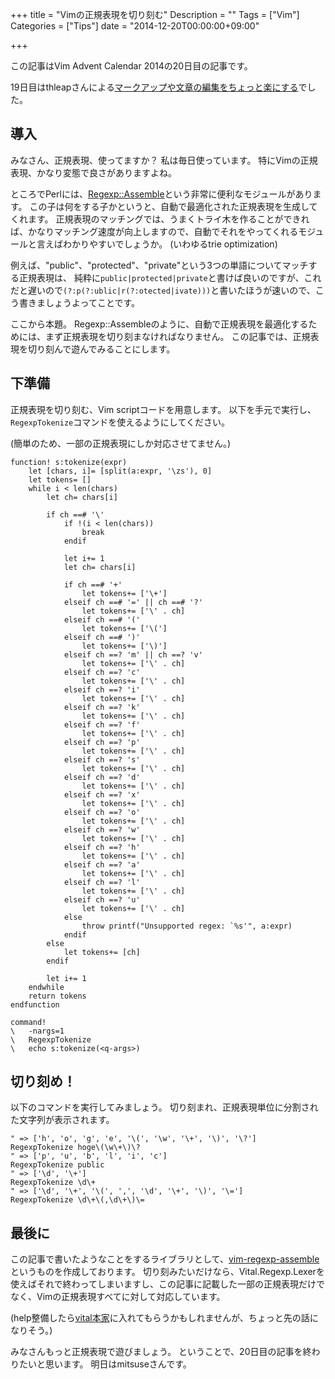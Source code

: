 +++
title = "Vimの正規表現を切り刻む"
Description = ""
Tags = ["Vim"]
Categories = ["Tips"]
date = "2014-12-20T00:00:00+09:00"

+++

この記事はVim Advent Calendar 2014の20日目の記事です。

19日目はthleapさんによる[マークアップや文章の編集をちょっと楽にする](http://chroma.hatenablog.com/entry/2014/12/19/224359)でした。

導入
---
みなさん、正規表現、使ってますか？
私は毎日使っています。
特にVimの正規表現、かなり変態で良さがありますよね。

ところでPerlには、[Regexp::Assemble](https://metacpan.org/pod/Regexp::Assemble)という非常に便利なモジュールがあります。
この子は何をする子かというと、自動で最適化された正規表現を生成してくれます。
正規表現のマッチングでは、うまくトライ木を作ることができれば、かなりマッチング速度が向上しますので、自動でそれをやってくれるモジュールと言えばわかりやすいでしょうか。
(いわゆるtrie optimization)

例えば、"public"、"protected"、"private"という3つの単語についてマッチする正規表現は、
純粋に`public|protected|private`と書けば良いのですが、これだと遅いので`(?:p(?:ublic|r(?:otected|ivate)))`と書いたほうが速いので、こう書きましょうよってことです。

ここから本題。
Regexp::Assembleのように、自動で正規表現を最適化するためには、まず正規表現を切り刻まなければなりません。
この記事では、正規表現を切り刻んで遊んでみることにします。


下準備
---
正規表現を切り刻む、Vim scriptコードを用意します。
以下を手元で実行し、`RegexpTokenize`コマンドを使えるようにしてください。

(簡単のため、一部の正規表現にしか対応させてません。)

```vim
function! s:tokenize(expr)
    let [chars, i]= [split(a:expr, '\zs'), 0]
    let tokens= []
    while i < len(chars)
        let ch= chars[i]

        if ch ==# '\'
            if !(i < len(chars))
                break
            endif

            let i+= 1
            let ch= chars[i]

            if ch ==# '+'
                let tokens+= ['\+']
            elseif ch ==# '=' || ch ==# '?'
                let tokens+= ['\' . ch]
            elseif ch ==# '('
                let tokens+= ['\(']
            elseif ch ==# ')'
                let tokens+= ['\)']
            elseif ch ==? 'm' || ch ==? 'v'
                let tokens+= ['\' . ch]
            elseif ch ==? 'c'
                let tokens+= ['\' . ch]
            elseif ch ==? 'i'
                let tokens+= ['\' . ch]
            elseif ch ==? 'k'
                let tokens+= ['\' . ch]
            elseif ch ==? 'f'
                let tokens+= ['\' . ch]
            elseif ch ==? 'p'
                let tokens+= ['\' . ch]
            elseif ch ==? 's'
                let tokens+= ['\' . ch]
            elseif ch ==? 'd'
                let tokens+= ['\' . ch]
            elseif ch ==? 'x'
                let tokens+= ['\' . ch]
            elseif ch ==? 'o'
                let tokens+= ['\' . ch]
            elseif ch ==? 'w'
                let tokens+= ['\' . ch]
            elseif ch ==? 'h'
                let tokens+= ['\' . ch]
            elseif ch ==? 'a'
                let tokens+= ['\' . ch]
            elseif ch ==? 'l'
                let tokens+= ['\' . ch]
            elseif ch ==? 'u'
                let tokens+= ['\' . ch]
            else
                throw printf("Unsupported regex: `%s'", a:expr)
            endif
        else
            let tokens+= [ch]
        endif

        let i+= 1
    endwhile
    return tokens
endfunction

command!
\   -nargs=1
\   RegexpTokenize
\   echo s:tokenize(<q-args>)
```


切り刻め！
---
以下のコマンドを実行してみましょう。
切り刻まれ、正規表現単位に分割された文字列が表示されます。

```vim
" => ['h', 'o', 'g', 'e', '\(', '\w', '\+', '\)', '\?']
RegexpTokenize hoge\(\w\+\)\?
" => ['p', 'u', 'b', 'l', 'i', 'c']
RegexpTokenize public
" => ['\d', '\+']
RegexpTokenize \d\+
" => ['\d', '\+', '\(', ',', '\d', '\+', '\)', '\=']
RegexpTokenize \d\+\(,\d\+\)\=
```


最後に
---
この記事で書いたようなことをするライブラリとして、[vim-regexp-assemble](https://github.com/kamichidu/vim-regexp-assemble)というものを作成しております。
切り刻みたいだけなら、Vital.Regexp.Lexerを使えばそれで終わってしまいますし、この記事に記載した一部の正規表現だけでなく、Vimの正規表現すべてに対して対応しています。

(help整備したら[vital本家](https://github.com/vim-jp/vital.vim)に入れてもらうかもしれませんが、ちょっと先の話になりそう。)

みなさんもっと正規表現で遊びましょう。
ということで、20日目の記事を終わりたいと思います。
明日はmitsuseさんです。
